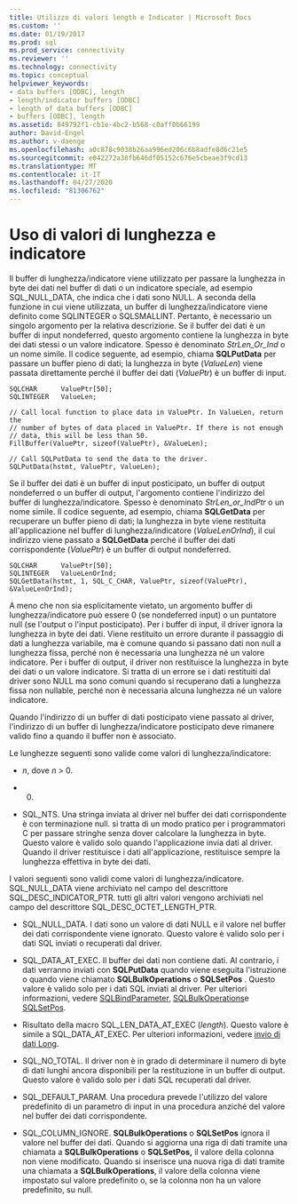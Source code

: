 ```yaml
---
title: Utilizzo di valori length e Indicator | Microsoft Docs
ms.custom: ''
ms.date: 01/19/2017
ms.prod: sql
ms.prod_service: connectivity
ms.reviewer: ''
ms.technology: connectivity
ms.topic: conceptual
helpviewer_keywords:
- data buffers [ODBC], length
- length/indicator buffers [ODBC]
- length of data buffers [ODBC]
- buffers [ODBC], length
ms.assetid: 849792f1-cb1e-4bc2-b568-c0aff0b66199
author: David-Engel
ms.author: v-daenge
ms.openlocfilehash: a0c878c9038b26aa996ed206c6b8adfe8d6c21e5
ms.sourcegitcommit: e042272a38fb646df05152c676e5cbeae3f9cd13
ms.translationtype: MT
ms.contentlocale: it-IT
ms.lasthandoff: 04/27/2020
ms.locfileid: "81306762"
---
```

# <a name="using-length-and-indicator-values"></a>Uso di valori di lunghezza e indicatore
Il buffer di lunghezza/indicatore viene utilizzato per passare la lunghezza in byte dei dati nel buffer di dati o un indicatore speciale, ad esempio SQL_NULL_DATA, che indica che i dati sono NULL. A seconda della funzione in cui viene utilizzata, un buffer di lunghezza/indicatore viene definito come SQLINTEGER o SQLSMALLINT. Pertanto, è necessario un singolo argomento per la relativa descrizione. Se il buffer dei dati è un buffer di input nondeferred, questo argomento contiene la lunghezza in byte dei dati stessi o un valore indicatore. Spesso è denominato *StrLen_Or_Ind* o un nome simile. Il codice seguente, ad esempio, chiama **SQLPutData** per passare un buffer pieno di dati; la lunghezza in byte (*ValueLen*) viene passata direttamente perché il buffer dei dati (*ValuePtr*) è un buffer di input.  
  
```  
SQLCHAR      ValuePtr[50];  
SQLINTEGER   ValueLen;  
  
// Call local function to place data in ValuePtr. In ValueLen, return the  
// number of bytes of data placed in ValuePtr. If there is not enough  
// data, this will be less than 50.  
FillBuffer(ValuePtr, sizeof(ValuePtr), &ValueLen);  
  
// Call SQLPutData to send the data to the driver.  
SQLPutData(hstmt, ValuePtr, ValueLen);  
```  
  
 Se il buffer dei dati è un buffer di input posticipato, un buffer di output nondeferred o un buffer di output, l'argomento contiene l'indirizzo del buffer di lunghezza/indicatore. Spesso è denominato *StrLen_or_IndPtr* o un nome simile. Il codice seguente, ad esempio, chiama **SQLGetData** per recuperare un buffer pieno di dati; la lunghezza in byte viene restituita all'applicazione nel buffer di lunghezza/indicatore (*ValueLenOrInd*), il cui indirizzo viene passato a **SQLGetData** perché il buffer dei dati corrispondente (*ValuePtr*) è un buffer di output nondeferred.  
  
```  
SQLCHAR      ValuePtr[50];  
SQLINTEGER   ValueLenOrInd;  
SQLGetData(hstmt, 1, SQL_C_CHAR, ValuePtr, sizeof(ValuePtr), &ValueLenOrInd);  
```  
  
 A meno che non sia esplicitamente vietato, un argomento buffer di lunghezza/indicatore può essere 0 (se nondeferred input) o un puntatore null (se l'output o l'input posticipato). Per i buffer di input, il driver ignora la lunghezza in byte dei dati. Viene restituito un errore durante il passaggio di dati a lunghezza variabile, ma è comune quando si passano dati non null a lunghezza fissa, perché non è necessaria una lunghezza né un valore indicatore. Per i buffer di output, il driver non restituisce la lunghezza in byte dei dati o un valore indicatore. Si tratta di un errore se i dati restituiti dal driver sono NULL ma sono comuni quando si recuperano dati a lunghezza fissa non nullable, perché non è necessaria alcuna lunghezza né un valore indicatore.  
  
 Quando l'indirizzo di un buffer di dati posticipato viene passato al driver, l'indirizzo di un buffer di lunghezza/indicatore posticipato deve rimanere valido fino a quando il buffer non è associato.  
  
 Le lunghezze seguenti sono valide come valori di lunghezza/indicatore:  
  
-   *n*, dove *n* > 0.  
  
-   0.  
  
-   SQL_NTS. Una stringa inviata al driver nel buffer dei dati corrispondente è con terminazione null. si tratta di un modo pratico per i programmatori C per passare stringhe senza dover calcolare la lunghezza in byte. Questo valore è valido solo quando l'applicazione invia dati al driver. Quando il driver restituisce i dati all'applicazione, restituisce sempre la lunghezza effettiva in byte dei dati.  
  
 I valori seguenti sono validi come valori di lunghezza/indicatore. SQL_NULL_DATA viene archiviato nel campo del descrittore SQL_DESC_INDICATOR_PTR. tutti gli altri valori vengono archiviati nel campo del descrittore SQL_DESC_OCTET_LENGTH_PTR.  
  
-   SQL_NULL_DATA. I dati sono un valore di dati NULL e il valore nel buffer dei dati corrispondente viene ignorato. Questo valore è valido solo per i dati SQL inviati o recuperati dal driver.  
  
-   SQL_DATA_AT_EXEC. Il buffer dei dati non contiene dati. Al contrario, i dati verranno inviati con **SQLPutData** quando viene eseguita l'istruzione o quando viene chiamato **SQLBulkOperations** o **SQLSetPos** . Questo valore è valido solo per i dati SQL inviati al driver. Per ulteriori informazioni, vedere [SQLBindParameter](../../../odbc/reference/syntax/sqlbindparameter-function.md), [SQLBulkOperations](../../../odbc/reference/syntax/sqlbulkoperations-function.md)e [SQLSetPos](../../../odbc/reference/syntax/sqlsetpos-function.md).  
  
-   Risultato della macro SQL_LEN_DATA_AT_EXEC (*length*). Questo valore è simile a SQL_DATA_AT_EXEC. Per ulteriori informazioni, vedere [invio di dati Long](../../../odbc/reference/develop-app/sending-long-data.md).  
  
-   SQL_NO_TOTAL. Il driver non è in grado di determinare il numero di byte di dati lunghi ancora disponibili per la restituzione in un buffer di output. Questo valore è valido solo per i dati SQL recuperati dal driver.  
  
-   SQL_DEFAULT_PARAM. Una procedura prevede l'utilizzo del valore predefinito di un parametro di input in una procedura anziché del valore nel buffer dei dati corrispondente.  
  
-   SQL_COLUMN_IGNORE. **SQLBulkOperations** o **SQLSetPos** ignora il valore nel buffer dei dati. Quando si aggiorna una riga di dati tramite una chiamata a **SQLBulkOperations** o **SQLSetPos,** il valore della colonna non viene modificato. Quando si inserisce una nuova riga di dati tramite una chiamata a **SQLBulkOperations**, il valore della colonna viene impostato sul valore predefinito o, se la colonna non ha un valore predefinito, su null.
